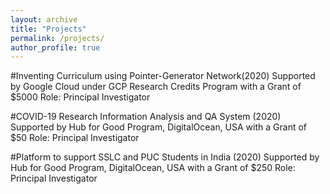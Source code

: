 ```yaml
---
layout: archive
title: "Projects"
permalink: /projects/
author_profile: true
---
```

#Inventing Curriculum using Pointer-Generator Network(2020)
Supported by Google Cloud under GCP Research Credits Program with a Grant of $5000
Role: Principal Investigator

#COVID-19 Research Information Analysis and QA System (2020)
Supported by Hub for Good Program, DigitalOcean, USA with a Grant of $50
Role: Principal Investigator

#Platform to support SSLC and PUC Students in India (2020)
Supported by Hub for Good Program, DigitalOcean, USA with a Grant of $250
Role: Principal Investigator

